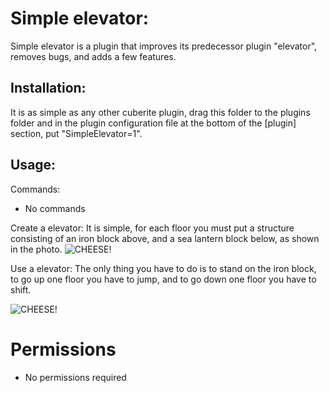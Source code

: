 # Simple elevator:
Simple elevator is a plugin that improves its predecessor plugin "elevator", removes bugs, and adds a few features.

## Installation:
It is as simple as any other cuberite plugin, drag this folder to the plugins folder and in the plugin configuration file at the bottom of the [plugin] section, put "SimpleElevator=1".

## Usage:

Commands:
- No commands

Create a elevator:
It is simple, for each floor you must put a structure consisting of an iron block above, and a sea lantern block below, as shown in the photo.
![CHEESE!](https://i.imgur.com/K3JaQFQ.png)

Use a elevator:
The only thing you have to do is to stand on the iron block, to go up one floor you have to jump, and to go down one floor you have to shift.

![CHEESE!](https://i.imgur.com/RsIT1Nd.gif)

# Permissions
- No permissions required
